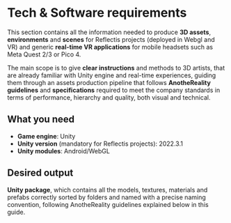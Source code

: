 ﻿---
sidebar_position: 1
---

# Tech & Software requirements
This section contains all the information needed to produce **3D assets**, **environments** and **scenes** for Reflectis projects (deployed in Webgl and VR) and generic **real-time VR applications** for mobile headsets such as Meta Quest 2/3 or Pico 4.

The main scope is to give **clear instructions** and methods to 3D artists, that are already familiar with Unity engine and real-time experiences, guiding them through an assets production pipeline that follows **AnotheReality guidelines** and **specifications** required to meet the company standards in terms of performance, hierarchy and quality, both visual and technical.

## What you need
- **Game engine**: Unity
- **Unity version** (mandatory for Reflectis projects): 2022.3.1
- **Unity modules**: Android/WebGL

## Desired output
**Unity package**, which contains all the models, textures, materials and prefabs correctly sorted by folders and named with a precise naming convention, following AnotheReality guidelines explained below in this guide. 
